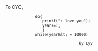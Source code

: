 To CYC， 
			    
			     do{
			    	printf("i love you");
			    	year+=1;
			    	}
			     while(year&lt; = 10000) 
			     
			     					By Lyy
								
								
